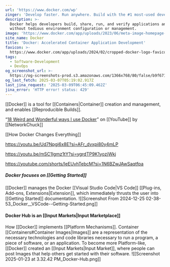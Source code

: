```yaml
---
url: 'https://www.docker.com/wp'
zinger: 'Develop faster. Run anywhere. Build with the #1 most-used developer tool.'
description: >-
  Docker helps developers build, share, run, and verify applications anywhere —
  without tedious environment configuration or management.
image: 'https://www.docker.com/app/uploads/2023/06/meta-image-homepage-1110x580.png'
site_name: Docker
title: 'Docker: Accelerated Container Application Development'
favicon: >-
  https://www.docker.com/app/uploads/2024/02/cropped-docker-logo-favicon-192x192.png
tags:
  - Software-Development
  - DevOps
og_screenshot_url: >-
  https://og-screenshots-prod.s3.amazonaws.com/1366x768/80/false/b9f67154bc6abfc949f785b488b9db7cdc0c8646d623112aafb52316d4b64864.jpeg
og_last_fetch: 2025-03-07T05:19:02.917Z
last_jina_request: '2025-03-09T06:45:09.462Z'
jina_error: 'HTTP error! status: 429'
---
```

[[Docker]] is a tool for [[Containers|Container]] creation and management, and enables [[Reproducible Builds]]. 

“[18 Weird and Wonderful ways I use Docker](https://youtu.be/RUqGlWr5LBA?si=beBc8yv-4_PwEB4Q)” on [[YouTube]] by [[NetworkChuck]]

[[How Docker Changes Everything]]

https://youtu.be/Ud7Npgi6x8E?si=AFr_dvxpi80y4mLP

https://youtu.be/mSC1Igmz1tY?si=ygrdTP9K1yozjWkj

https://youtube.com/shorts/IeEUvhTebcM?si=1N6BZwJAwSaqtfpa
##### Docker focuses on [[Getting Started]]
[[Docker]] manages the Docker [[Visual Studio Code|VS Code]] [[Plug-ins,  Add-ons,  Extensions|Extension]], which immediately thrusts the user into [[Getting Started]] documentation. 
![[Screenshot From 2024-12-25 02-38-53_Docker__VSCode--Getting-Started.png]]

#### Docker Hub is an [[Input Markets|Input Marketplace]]
How [[Docker]] implements [[Platform Mechanisms]]. Container [[Containers#Container Images|Images]] are a representation of the necessary technologies and code libraries necessary to run a program, a piece of software, or an application. To become more Platform-like, [[Docker]] created an [[Input Markets|Input Market]], where people can post Images that help others get started  with their software. 
![[Screenshot 2025-01-23 at 3.32.42 PM_Docker-Hub.png]]
